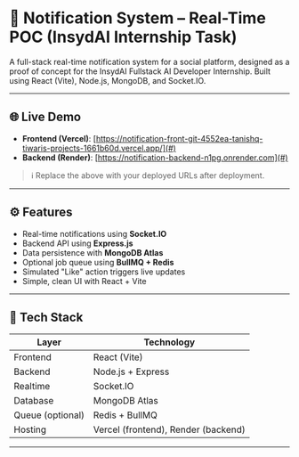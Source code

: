 # 🔔 Notification System – Real-Time POC (InsydAI Internship Task)

A full-stack real-time notification system for a social platform, designed as a proof of concept for the InsydAI Fullstack AI Developer Internship. Built using React (Vite), Node.js, MongoDB, and Socket.IO.

---

## 🌐 Live Demo

- **Frontend (Vercel)**: [https://notification-front-git-4552ea-tanishq-tiwaris-projects-1661b60d.vercel.app/](#)
- **Backend (Render)**: [https://notification-backend-n1pg.onrender.com](#)

> ℹ️ Replace the above with your deployed URLs after deployment.

---

## ⚙️ Features

- Real-time notifications using **Socket.IO**
- Backend API using **Express.js**
- Data persistence with **MongoDB Atlas**
- Optional job queue using **BullMQ + Redis**
- Simulated "Like" action triggers live updates
- Simple, clean UI with React + Vite

---

## 🧱 Tech Stack

| Layer       | Technology               |
|-------------|---------------------------|
| Frontend    | React (Vite)              |
| Backend     | Node.js + Express         |
| Realtime    | Socket.IO                 |
| Database    | MongoDB Atlas             |
| Queue (optional) | Redis + BullMQ         |
| Hosting     | Vercel (frontend), Render (backend)

---


